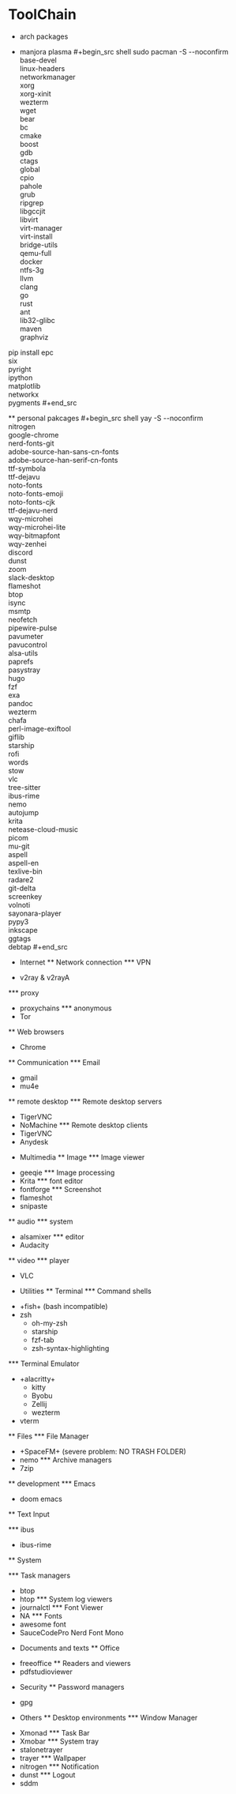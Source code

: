 # ToolChain


* arch packages
+ manjora plasma
#+begin_src shell
sudo pacman -S --noconfirm \
     base-devel \
     linux-headers \
     networkmanager \
     xorg \
     xorg-xinit \
     wezterm \
     wget \
     bear \
     bc \
     cmake \
     boost \
     gdb \
     ctags \
     global \
     cpio \
     pahole \
     grub \
     ripgrep \
     libgccjit \
     libvirt \
     virt-manager \
     virt-install \
     bridge-utils \
     qemu-full \
     docker \
     ntfs-3g \
     llvm \
     clang \
     go \
     rust \
     ant \
     lib32-glibc \
     maven \
     graphviz


pip install epc  \
            six  \
            pyright  \
            ipython  \
            matplotlib  \
            networkx  \
            pygments
#+end_src

** personal pakcages
#+begin_src shell
yay -S --noconfirm \
     nitrogen \
     google-chrome \
     nerd-fonts-git \
     adobe-source-han-sans-cn-fonts \
     adobe-source-han-serif-cn-fonts \
     ttf-symbola \
     ttf-dejavu \
     noto-fonts \
     noto-fonts-emoji \
     noto-fonts-cjk \
     ttf-dejavu-nerd \
     wqy-microhei \
     wqy-microhei-lite \
     wqy-bitmapfont \
     wqy-zenhei \
     discord \
     dunst \
     zoom \
     slack-desktop \
     flameshot \
     btop \
     isync \
     msmtp \
     neofetch \
     pipewire-pulse \
     pavumeter \
     pavucontrol \
     alsa-utils \
     paprefs \
     pasystray \
     hugo \
     fzf \
     exa \
     pandoc \
     wezterm \
     chafa \
     perl-image-exiftool \
     giflib \
     starship \
     rofi \
     words \
     stow \
     vlc \
     tree-sitter \
     ibus-rime \
     nemo \
     autojump \
     krita \
     netease-cloud-music \
     picom \
     mu-git \
     aspell \
     aspell-en \
     texlive-bin \
     radare2 \
     git-delta \
     screenkey \
     volnoti \
     sayonara-player \
     pypy3 \
     inkscape \
     ggtags \
     debtap
#+end_src


* Internet
** Network connection
*** VPN
+ v2ray & v2rayA

*** proxy
+ proxychains
*** anonymous
+ Tor

** Web browsers
+ Chrome

** Communication
*** Email
+ gmail
+ mu4e

** remote desktop
*** Remote desktop servers
+ TigerVNC
+ NoMachine
*** Remote desktop clients
+ TigerVNC
+ Anydesk

* Multimedia
** Image
*** Image viewer
+ geeqie
*** Image processing
+ Krita
*** font editor
+ fontforge
*** Screenshot
+ flameshot
+ snipaste

** audio
*** system
+ alsamixer
*** editor
+ Audacity

** video
*** player
+ VLC

* Utilities
** Terminal
*** Command shells
+ +fish+ (bash incompatible)
+ zsh
  - oh-my-zsh
  - starship
  - fzf-tab
  - zsh-syntax-highlighting

*** Terminal Emulator
+ +alacritty+
  - kitty
  - Byobu
  - Zellij
  - wezterm
+ vterm

** Files
*** File Manager
+ +SpaceFM+ (severe problem: NO TRASH FOLDER)
+ nemo
*** Archive managers
+ 7zip

** development
*** Emacs
+ doom emacs

** Text Input

*** ibus
+ ibus-rime

** System

*** Task managers
+ btop
+ htop
*** System log viewers
+ journalctl
*** Font Viewer
+ NA
*** Fonts
+ awesome font
+ SauceCodePro Nerd Font Mono

* Documents and texts
** Office
+ freeoffice
** Readers and viewers
+ pdfstudioviewer
* Security
** Password managers
+ gpg

* Others
** Desktop environments
*** Window Manager
+ Xmonad
*** Task Bar
+ Xmobar
*** System tray
+ stalonetrayer
+ trayer
*** Wallpaper
+ nitrogen
*** Notification
+ dunst
*** Logout
+ sddm

